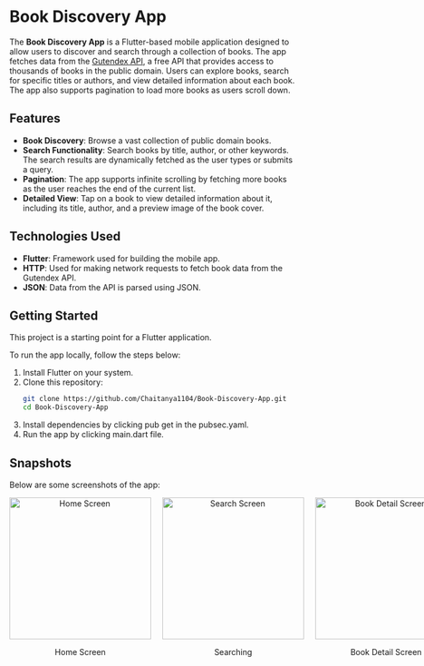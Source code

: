 # Book Discovery App


The **Book Discovery App** is a Flutter-based mobile application designed to allow users to discover and search through a collection of books. The app fetches data from the [Gutendex API](https://gutendex.com/), a free API that provides access to thousands of books in the public domain. Users can explore books, search for specific titles or authors, and view detailed information about each book. The app also supports pagination to load more books as users scroll down.

## Features

- **Book Discovery**: Browse a vast collection of public domain books.
- **Search Functionality**: Search books by title, author, or other keywords. The search results are dynamically fetched as the user types or submits a query.
- **Pagination**: The app supports infinite scrolling by fetching more books as the user reaches the end of the current list.
- **Detailed View**: Tap on a book to view detailed information about it, including its title, author, and a preview image of the book cover.

## Technologies Used

- **Flutter**: Framework used for building the mobile app.
- **HTTP**: Used for making network requests to fetch book data from the Gutendex API.
- **JSON**: Data from the API is parsed using JSON.


## Getting Started

This project is a starting point for a Flutter application.

To run the app locally, follow the steps below:
1. Install Flutter on your system.
2. Clone this repository:
   ```bash
   git clone https://github.com/Chaitanya1104/Book-Discovery-App.git
   cd Book-Discovery-App
3. Install dependencies by clicking pub get in the pubsec.yaml.
4. Run the app by clicking main.dart file.

## Snapshots

Below are some screenshots of the app:

<div style="display: flex; justify-content: space-around; gap: 20px;">

  <div style="text-align: center;">
    <img src="assets/screenshots/home_screen.png" alt="Home Screen" width="250"/>
    <p>Home Screen</p>
  </div>

  <div style="text-align: center;">
    <img src="assets/screenshots/search_screen.png" alt="Search Screen" width="250"/>
    <p>Searching</p>
  </div>

  <div style="text-align: center;">
    <img src="assets/screenshots/book_detail_screen.png" alt="Book Detail Screen" width="250"/>
    <p>Book Detail Screen</p>
  </div>

</div>
